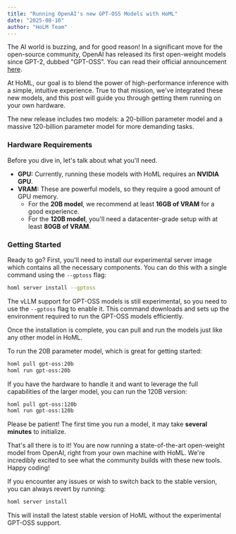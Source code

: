```yaml
---
title: "Running OpenAI's new GPT-OSS Models with HoML"
date: "2025-08-10"
author: "HoLM Team"
---
```


The AI world is buzzing, and for good reason! In a significant move for the open-source community, OpenAI has released its first open-weight models since GPT-2, dubbed "GPT-OSS". You can read their official announcement [here](https://openai.com/blog/gpt-oss).

At HoML, our goal is to blend the power of high-performance inference with a simple, intuitive experience. True to that mission, we've integrated these new models, and this post will guide you through getting them running on your own hardware.

The new release includes two models: a 20-billion parameter model and a massive 120-billion parameter model for more demanding tasks.

### Hardware Requirements

Before you dive in, let's talk about what you'll need.

*   **GPU:** Currently, running these models with HoML requires an **NVIDIA GPU**.
*   **VRAM:** These are powerful models, so they require a good amount of GPU memory.
    *   For the **20B model**, we recommend at least **16GB of VRAM** for a good experience.
    *   For the **120B model**, you'll need a datacenter-grade setup with at least **80GB of VRAM**.

### Getting Started

Ready to go? First, you'll need to install our experimental server image which contains all the necessary components. You can do this with a single command using the `--gptoss` flag:

```bash
homl server install --gptoss
```

The vLLM support for GPT-OSS models is still experimental, so you need to use the `--gptoss` flag to enable it. This command downloads and sets up the environment required to run the GPT-OSS models efficiently.

Once the installation is complete, you can pull and run the models just like any other model in HoML.

To run the 20B parameter model, which is great for getting started:

```bash
homl pull gpt-oss:20b
homl run gpt-oss:20b
```

If you have the hardware to handle it and want to leverage the full capabilities of the larger model, you can run the 120B version:

```bash
homl pull gpt-oss:120b
homl run gpt-oss:120b
```

Please be patient! The first time you run a model, it may take **several minutes** to initialize.

That's all there is to it! You are now running a state-of-the-art open-weight model from OpenAI, right from your own machine with HoML. We're incredibly excited to see what the community builds with these new tools. Happy coding!

If you encounter any issues or wish to switch back to the stable version, you can always revert by running:

```bash
homl server install
```
This will install the latest stable version of HoML without the experimental GPT-OSS support.

